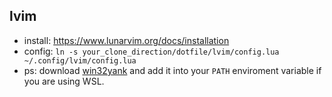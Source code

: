 ## lvim
- install: https://www.lunarvim.org/docs/installation
- config: `ln -s your_clone_direction/dotfile/lvim/config.lua ~/.config/lvim/config.lua`
- ps: download [win32yank](https://github.com/equalsraf/win32yank) and add it into your `PATH` enviroment variable if you are using WSL.
